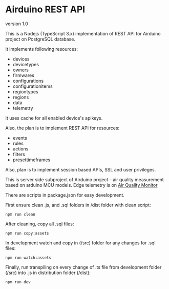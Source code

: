 Airduino REST API
=================
version 1.0

This is a Nodejs (TypeScript 3.x) implementation of REST API for Airduino project on PostgreSQL database.

It implements following resources:
* devices
* devicetypes
* owners
* firmwares
* configurations
* configurationitems
* regiontypes
* regions
* data
* telemetry

It uses cache for all enabled device's apikeys.

Also, the plan is to implement REST API for resources:
* events
* rules
* actions
* filters
* presettimeframes

Also, plan is to implement session based APIs, SSL and user privileges.

This is server side subproject of Airduino project - air quality measurement based on arduino MCU models.
Edge telemetry is on [Air Quality Monitor](https://github.com/tihomirmagdic/air-quality-monitor)

There are scripts in package.json for easy development.

First ensure clean .js, and .sql folders in /dist folder with clean script:

```
npm run clean
```


After cleaning, copy all .sql files:

```
npm run copy:assets
```


In development watch and copy in (/src) folder for any changes for .sql files:

```
npm run watch:assets
```


Finally, run transpiling on every change of .ts file from development folder (/src) into .js in distribution folder (/dist):

```
npm run dev
```
